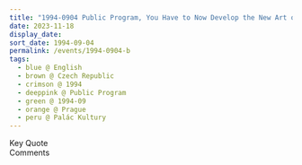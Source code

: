 ```yaml
---
title: "1994-0904 Public Program, You Have to Now Develop the New Art of Divinity, Palác Kultury (now Kongresové Centrum), 5. Května 1640/65, 140 21 Praha 4-Nusle, Prague, Czech Republic"
date: 2023-11-18
display_date: 
sort_date: 1994-09-04
permalink: /events/1994-0904-b
tags:
  - blue @ English
  - brown @ Czech Republic
  - crimson @ 1994
  - deeppink @ Public Program
  - green @ 1994-09
  - orange @ Prague
  - peru @ Palác Kultury
---
```


<wave-list>
  <list-title color="green" width="75">Key Quote</list-title>
  <list-item color="BlanchedAlmond"  width="200"></list-item>
  <list-item color="Lavender"></list-item>
  <list-item color="BlanchedAlmond"></list-item>
</wave-list>

<br>

<wave-list>
  <list-title color="green" width="75">Comments</list-title>
  <list-item color="BlanchedAlmond"  width="200"></list-item>
  <list-item color="Lavender"></list-item>
  <list-item color="BlanchedAlmond"></list-item>
</wave-list>